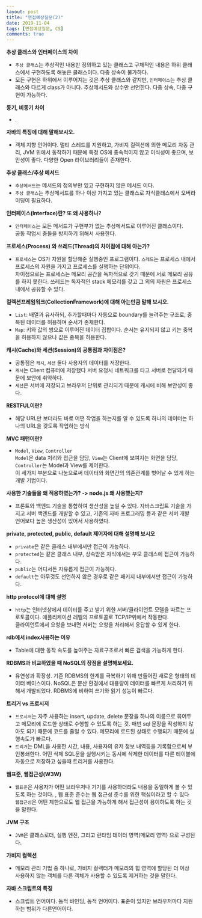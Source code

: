 ```yaml
---
layout: post
title: "면접예상질문(2)"
date: 2019-11-04
tags: [면접예상질문, CS]
comments: true
---
```



**추상 클래스와 인터페이스의 차이**
- `추상 클래스`는 추상적인 내용만 정의하고 있는 클래스고 구체적인 내용은 하위 클래스에서 구현하도록 해놓은 클래스이다. 다중 상속이 불가하다.
- 모든 구현은 하위에서 이루어지는 것은 추상 클래스와 같지만, `인터페이스`는 추상 클래스와 다르게 class가 아니다. 추상메서드와 상수만 선언한다. 다중 상속, 다중 구현이 가능하다.

**동기, 비동기 차이**
- .

**자바의 특징에 대해 말해보시오.**
- 객체 지향 언어이다. 멀티 스레드를 지원하고, 가비지 컬렉션에 의한 메모리 자동 관리,
JVM 위에서 동작하기 때문에 특정 OS에 종속적이지 않고 이식성이 좋으며, 보안성이 좋다.
다양한 Open 라이브러리들이 존재한다.

**추상 클래스/추상 메서드**
- `추상메서드`는 메서드의 정의부만 있고 구현하지 않은 메서드 이다.
- `추상 클래스`는 추상메서드를 하나 이상 가지고 있는 클래스로 자식클래스에서 오버라이딩이 필요하다.

**인터페이스(Interface)란? 또 왜 사용하나?**
- `인터페이스`는 모든 메서드가 구현부가 없는 추상메서드로 이루어진 클래스이다.<br>
  공동 작업시 충돌을 방지하기 위해서 사용한다.
  
**프로세스(Process) 와 쓰레드(Thread)의 차이점에 대해 아는가?**
- `프로세스`는 OS가 자원을 할당해준 실행중인 프로그램이다. `스레드`는 프로세스 내에서 프로세스의 자원을 가지고 프로세스를 실행하는 단위이다. <br>
  차이점으로는 프로세스는 메모리 공간을 독자적으로 갖기 때문에 서로 메모리 공유를 하지 못한다. 쓰레드는 독자적인 stack 메모리를 갖고 그 외의 자원은 프로세스 내에서 공유할 수 있다.

**컬렉션프레임워크(CollectionFramework)에 대해 아는만큼 말해 보시오.**
- `List`: 배열과 유사하되, 추가할때마다 자동으로 boundary를 늘려주는 구조로, 중복된 데이터를 허용하며 순서가 존재한다.
- `Map`: 키와 값의 쌍으로 이루어진 데이터 집합이다. 순서는 유지되지 않고 키는 중복을 허용하지 않으나 값은 중복을 허용한다. 

**캐시(Cache)와 세션(Session)의 공통점과 차이점은?**
- 공통점은 `캐시`, `세션` 둘다 사용자의 데이터를 저장한다.
- `캐시`는 Client 컴퓨터에 저장했다 서버 요청시 네트워크를 타고 서버로 전달되기 때문에 보안에 취약하다.
- `세션`은 서버에 저장되고 브라우저 단위로 관리되기 때문에 캐시에 비해 보안성이 좋다.

**RESTFUL이란?**
- 해당 URL만 보더라도 바로 어떤 작업을 하는지를 알 수 있도록 하나의 데이터는 하나의 
URL을 갖도록 작업하는 방식

**MVC 패턴이란?**
- `Model`, `View`, `Controller` <br>
  `Model`은 data 처리와 접근을 담당, `View`는 Client에 보여지는 화면을 담당, `Controller`는 Model과 View를 제어한다.<br> 
  이 세가지 부분으로 나눔으로써 데이터와 화면간의 의존관계를 벗어날 수 있게 하는 개발 기법이다.

**사용한 기술들을 왜 적용하였는가? -> node.js 왜 사용했는지?**
- 프론트와 백엔드 기술을 통합하여 생산성을 높일 수 있다. 자바스크립트 기술을 가지고 서버 백엔드를 개발할 수 있고, 기존의 자바 프로그래밍 등과 같은 서버 개발 언어보다 높은 생산성이 있어서 사용하였다.

**private, protected, public, default 제어자에 대해 설명해 보시오**
- `private`은 같은 클래스 내부에서만 접근이 가능하다.
- `protected`는 같은 클래스 내부, 상속받은 자식에서는 부모 클래스에 접근이 가능하다.
- `public`는 어디서든 자유롭게 접근이 가능하다.
- `default`는 아무것도 선언하지 않은 경우로 같은 패키지 내부에서만 접근이 가능하다.

**http protocol에 대해 설명**
- `http`는 인터넷상에서 데이터를 주고 받기 위한 서버/클라이언트 모델을 따르는 프로토콜이다. 애플리케이션 레벨의 프로토콜로 TCP/IP위에서 작동한다.<br>
클라이언트에서 요청을 보내면 서버는 요청을 처리해서 응답할 수 있게 한다. 

**rdb에서 index사용하는 이유**
- Table에 대한 동작 속도를 높여주는 자료구조로서 빠른 검색을 가능하게 한다.

**RDBMS과 비교하였을 때 NoSQL의 장점을 설명해보세요.**
- 유연성과 확장성. 기존 RDBMS의 한계를 극복하기 위해 만들어진 새로운 형태의 데이터 베이스이다. NoSQL은 분산 환경에서 대용량이 데이터를 빠르게 처리하기 위해서 개발되었다. RDBMS에 비하여 쓰기와 읽기 성능이 빠르다.

**트리거 vs 프로시저**
- `프로시저`는 자주 사용하는 insert, update, delete 문장을 하나의 이름으로 묶어두고 메모리에 로드한 상태로 수행할 수 있도록 하는 것. 매번 sql 문장을 작성하지 않아도 되기 때문에 코드를 줄일 수 있다. 메모리에 로드된 상태로 수행되기 때문에 실행속도가 빠르다.
- `트리거`는 DML을 사용한 시간, 내용, 사용자의 유저 정보 내역등을 기록함으로써 부인봉쇄한다. 어떤 삭제 SQL문을 실행시키는 동시에 삭제한 데이터를 다른 테이블에 자동으로 저장하고 싶을때 트리거를 사용한다.

**웹표준, 웹접근성(W3W)**
- `웹표준`은 사용자가 어떤 브라우저나 기기를 사용하더라도 내용을 동일하게 볼 수 있도록  하는 것이다. , 웹 표준 준수는 웹 접근성 준수를 위한 핵심이라고 할 수 있다<br>
  `웹접근성`은 어떤 제한으로도 웹 접근을 가능하게 해서 접근성이 용이하도록 하는 것을 말한다.

**JVM 구조**
- `JVM`은 클래스로더, 실행 엔진, 그리고 런타임 데이터 영역(메모리 영역) 으로 구성된다.

**가비지 컬렉션**
- 메모리 관리 기법 중 하나로, 가비지 컬렉터가 메모리의 힙 영역에 할당된 더 이상 사용하지 않는 객체를 다른 객체가 사용할 수 있도록 제거하는 것을 말한다.

**자바 스크립트의 특징**
- 스크립트 언어이다. 동적 바인딩, 동적 언어이다. 표준이 있지만 브라우저마다 지원하는 범위가 다른언어이다.
